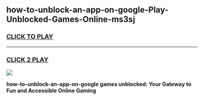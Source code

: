 
## how-to-unblock-an-app-on-google-Play-Unblocked-Games-Online-ms3sj
<h3>
<a href="https://premium76.site?title=how-to-unblock-an-app-on-google&ref=25A">CLICK TO PLAY</a></h3>
<hr>

<h3>
<a href="https://premium76.site?title=how-to-unblock-an-app-on-google&ref=25A">CLICK 2 PLAY</a>
  
</h3>

<a href="https://premium76.site?title=how-to-unblock-an-app-on-google&ref=25A"><img src="https://clearcache.store/games.png"></a>


**how-to-unblock-an-app-on-google games unblocked: Your Gateway to Fun and Accessible Online Gaming**
